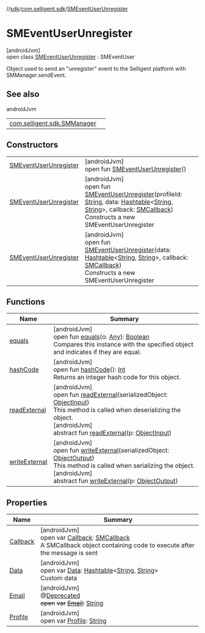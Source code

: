 //[sdk](../../../index.md)/[com.selligent.sdk](../index.md)/[SMEventUserUnregister](index.md)

# SMEventUserUnregister

[androidJvm]\
open class [SMEventUserUnregister](index.md) : SMEventUser

Object used to send an &quot;unregister&quot; event to the Selligent platform with SMManager.sendEvent.

## See also

androidJvm

| | |
|---|---|
| [com.selligent.sdk.SMManager](../-s-m-manager/send-s-m-event.md) |  |

## Constructors

| | |
|---|---|
| [SMEventUserUnregister](-s-m-event-user-unregister.md) | [androidJvm]<br>open fun [SMEventUserUnregister](-s-m-event-user-unregister.md)() |
| [SMEventUserUnregister](-s-m-event-user-unregister.md) | [androidJvm]<br>open fun [SMEventUserUnregister](-s-m-event-user-unregister.md)(profileId: [String](https://developer.android.com/reference/kotlin/java/lang/String.html), data: [Hashtable](https://developer.android.com/reference/kotlin/java/util/Hashtable.html)&lt;[String](https://developer.android.com/reference/kotlin/java/lang/String.html), [String](https://developer.android.com/reference/kotlin/java/lang/String.html)&gt;, callback: [SMCallback](../-s-m-callback/index.md))<br>Constructs a new SMEventUserUnregister |
| [SMEventUserUnregister](-s-m-event-user-unregister.md) | [androidJvm]<br>open fun [SMEventUserUnregister](-s-m-event-user-unregister.md)(data: [Hashtable](https://developer.android.com/reference/kotlin/java/util/Hashtable.html)&lt;[String](https://developer.android.com/reference/kotlin/java/lang/String.html), [String](https://developer.android.com/reference/kotlin/java/lang/String.html)&gt;, callback: [SMCallback](../-s-m-callback/index.md))<br>Constructs a new SMEventUserUnregister |

## Functions

| Name | Summary |
|---|---|
| [equals](index.md#1419080370%2FFunctions%2F462465411) | [androidJvm]<br>open fun [equals](index.md#1419080370%2FFunctions%2F462465411)(o: [Any](https://kotlinlang.org/api/latest/jvm/stdlib/kotlin/-any/index.html)): [Boolean](https://kotlinlang.org/api/latest/jvm/stdlib/kotlin/-boolean/index.html)<br>Compares this instance with the specified object and indicates if they are equal. |
| [hashCode](index.md#-254228727%2FFunctions%2F462465411) | [androidJvm]<br>open fun [hashCode](index.md#-254228727%2FFunctions%2F462465411)(): [Int](https://kotlinlang.org/api/latest/jvm/stdlib/kotlin/-int/index.html)<br>Returns an integer hash code for this object. |
| [readExternal](index.md#-1646240016%2FFunctions%2F462465411) | [androidJvm]<br>open fun [readExternal](index.md#-1646240016%2FFunctions%2F462465411)(serializedObject: [ObjectInput](https://developer.android.com/reference/kotlin/java/io/ObjectInput.html))<br>This method is called when deserializing the object.<br>[androidJvm]<br>abstract fun [readExternal](../-s-m-notification-message/index.md#-1306664077%2FFunctions%2F462465411)(p: [ObjectInput](https://developer.android.com/reference/kotlin/java/io/ObjectInput.html)) |
| [writeExternal](index.md#1585445712%2FFunctions%2F462465411) | [androidJvm]<br>open fun [writeExternal](index.md#1585445712%2FFunctions%2F462465411)(serializedObject: [ObjectOutput](https://developer.android.com/reference/kotlin/java/io/ObjectOutput.html))<br>This method is called when serializing the object.<br>[androidJvm]<br>abstract fun [writeExternal](../-s-m-notification-message/index.md#1500408595%2FFunctions%2F462465411)(p: [ObjectOutput](https://developer.android.com/reference/kotlin/java/io/ObjectOutput.html)) |

## Properties

| Name | Summary |
|---|---|
| [Callback](../-s-m-event/-callback.md) | [androidJvm]<br>open var [Callback](../-s-m-event/-callback.md): [SMCallback](../-s-m-callback/index.md)<br>A SMCallback object containing code to execute after the message is sent |
| [Data](../-s-m-event/-data.md) | [androidJvm]<br>open var [Data](../-s-m-event/-data.md): [Hashtable](https://developer.android.com/reference/kotlin/java/util/Hashtable.html)&lt;[String](https://developer.android.com/reference/kotlin/java/lang/String.html), [String](https://developer.android.com/reference/kotlin/java/lang/String.html)&gt;<br>Custom data |
| [Email](index.md#1053791770%2FProperties%2F462465411) | [androidJvm]<br>@[Deprecated](https://developer.android.com/reference/kotlin/java/lang/Deprecated.html)<br>~~open~~ ~~var~~ [~~Email~~](index.md#1053791770%2FProperties%2F462465411)~~:~~ [String](https://developer.android.com/reference/kotlin/java/lang/String.html) |
| [Profile](index.md#-952461715%2FProperties%2F462465411) | [androidJvm]<br>open var [Profile](index.md#-952461715%2FProperties%2F462465411): [String](https://developer.android.com/reference/kotlin/java/lang/String.html) |
